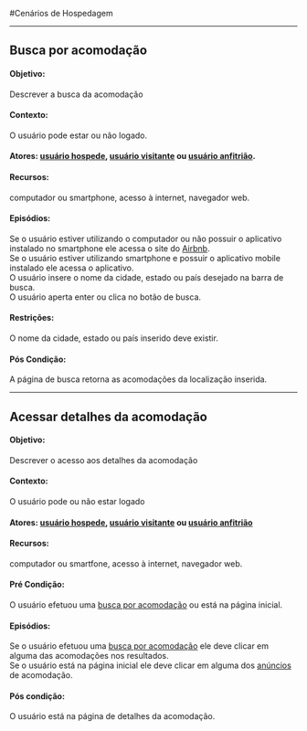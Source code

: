 #Cenários de Hospedagem
***
## Busca por acomodação<a name="BUSCAR-ACOMODACAO"></a>
#### Objetivo:
Descrever a busca da acomodação
#### Contexto:
O usuário pode estar ou não logado.
#### Atores: [usuário hospede](lex_geral.md#HOSPEDE), [usuário visitante](lex_geral.md#VISITANTE) ou [usuário anfitrião](lex_geral.md#ANFITRIAO).
#### Recursos:
computador ou smartphone, acesso à internet, navegador web.
#### Episódios:
Se o usuário estiver utilizando o computador ou não possuir o aplicativo instalado no smartphone ele acessa o site do [Airbnb](lex_geral.md#Airbnb).<br>
Se o usuário estiver utilizando smartphone e possuir o aplicativo mobile instalado ele acessa o aplicativo.<br>
O usuário insere o nome da cidade, estado ou país desejado na barra de busca.<br>
O usuário aperta enter ou clica no botão de busca.
#### Restrições:
O nome da cidade, estado ou país inserido deve existir.
#### Pós Condição:
A página de busca retorna as acomodações da localização inserida.
***
## Acessar detalhes da acomodação<a name="DETALHES-ACOMODACAO"></a>
#### Objetivo:
Descrever o acesso aos detalhes da acomodação
#### Contexto:
O usuário pode ou não estar logado
#### Atores: [usuário hospede](lex_geral.md#HOSPEDE), [usuário visitante](lex_geral.md#VISITANTE) ou [usuário anfitrião](lex_geral.md#ANFITRIAO)
#### Recursos:
computador ou smartfone, acesso à internet, navegador web.
#### Pré Condição:
O usuário efetuou uma [busca por acomodação](#BUSCAR-ACOMODACAO) ou está na página inicial.
#### Episódios:
Se o usuário efetuou uma [busca por acomodação](#BUSCA-ACOMODACAO) ele deve clicar em alguma das acomodações nos resultados.<br>
Se o usuário está na página inicial ele deve clicar em alguma dos [anúncios](lex_geral.md#ANUNCIO) de acomodação.
#### Pós condição:
O usuário está na página de detalhes da acomodação.
